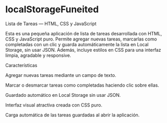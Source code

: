 # localStorageFuneited
Lista de Tareas — HTML, CSS y JavaScript

Esta es una pequeña aplicación de lista de tareas desarrollada con HTML, CSS y JavaScript puro.
Permite agregar nuevas tareas, marcarlas como completadas con un clic y guarda automáticamente la lista en Local Storage, sin usar JSON.
Además, incluye estilos en CSS para una interfaz limpia, agradable y responsive.

Características

Agregar nuevas tareas mediante un campo de texto.

Marcar o desmarcar tareas como completadas haciendo clic sobre ellas.

Guardado automático en Local Storage sin usar JSON.

Interfaz visual atractiva creada con CSS puro.

Carga automática de las tareas guardadas al abrir la aplicación.
